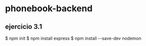 # phonebook-backend

## ejercicio 3.1

$ npm init
$ npm install express 
$ npm install --save-dev nodemon
